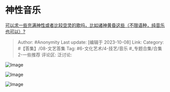 # 神性音乐
[可以求一些充满神性或者比较空灵的歌吗，比如诸神黄昏这些（不限语种，纯音乐也可以）?](https://www.zhihu.com/question/624529846/answer/3241315374)

> Author: #Anonymity
> Last update: [编辑于 2023-10-08]
> Link:
> Category: #【答集】/08-文艺答集
> Tag: #6-文化艺术/4-技艺/音乐  #_专题合集/合集2-一些推荐
> 评论区:
> 泛讨论:

![Image](https://picx.zhimg.com/50/v2-08a727ef67973adb38fd9cb943566e95_720w.jpg?source=1940ef5c)

![Image](https://pica.zhimg.com/50/v2-3454378c44a6e952ccb851e5a5052dee_720w.jpg?source=1940ef5c)

![Image](https://pica.zhimg.com/50/v2-a00d440c5d101b421786a5eb097f14d6_720w.jpg?source=1940ef5c)
